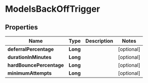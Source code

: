 
# ModelsBackOffTrigger

## Properties
Name | Type | Description | Notes
------------ | ------------- | ------------- | -------------
**deferralPercentage** | **Long** |  |  [optional]
**durationInMinutes** | **Long** |  |  [optional]
**hardBouncePercentage** | **Long** |  |  [optional]
**minimumAttempts** | **Long** |  |  [optional]



